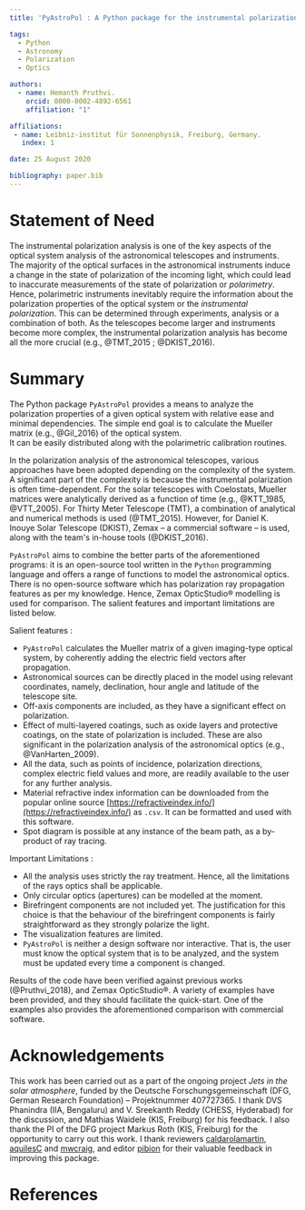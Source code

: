 ```yaml
---
title: 'PyAstroPol : A Python package for the instrumental polarization analysis of the astronomical optics.'

tags:
  - Python
  - Astronomy
  - Polarization
  - Optics

authors:
  - name: Hemanth Pruthvi.
    orcid: 0000-0002-4892-6561
    affiliation: "1"

affiliations:
 - name: Leibniz-institut für Sonnenphysik, Freiburg, Germany.
   index: 1

date: 25 August 2020

bibliography: paper.bib
---
```


# Statement of Need

The instrumental polarization analysis is one of the key aspects of the optical system analysis of the astronomical telescopes and instruments. The majority of the optical surfaces in the astronomical instruments induce a change in the state of polarization of the incoming light, which could lead to inaccurate measurements of the state of polarization or _polarimetry_. Hence, polarimetric instruments inevitably require the information about the polarization properties of the optical system or the _instrumental polarization_. This can be determined through experiments, analysis or a combination of both. As the telescopes become larger and instruments become more complex, the instrumental polarization analysis has become all the more crucial (e.g.,  @TMT_2015 ; @DKIST_2016).  

# Summary

The Python package `PyAstroPol` provides a means to analyze the polarization properties of a given optical system with relative ease and minimal dependencies. The simple end goal is to calculate the Mueller matrix (e.g., @Gil_2016) of the optical system.  
It can be easily distributed along with the polarimetric calibration routines.

In the polarization analysis of the astronomical telescopes, various approaches have been adopted depending on the complexity of the system. A significant part of the complexity is because the instrumental polarization is often time-dependent. For the solar telescopes with Coelostats, Mueller matrices were analytically derived as a function of time (e.g., @KTT_1985, @VTT_2005). For Thirty Meter Telescope (TMT), a combination of analytical and numerical methods is used (@TMT_2015). However, for Daniel K. Inouye Solar Telescope (DKIST), Zemax – a commercial software – is used, along with the team's in-house tools (@DKIST_2016).

`PyAstroPol` aims to combine the better parts of the aforementioned programs: it is an open-source tool written in the `Python` programming language and offers a range of functions to model the astronomical optics. There is no open-source software which has polarization ray propagation features as per my knowledge. Hence, Zemax OpticStudio&reg; modelling is used for comparison. The salient features and important limitations are listed below.

Salient features :   

* `PyAstroPol` calculates the Mueller matrix of a given imaging-type optical system, by coherently adding the electric field vectors after propagation. 
* Astronomical sources can be directly placed in the model using relevant coordinates, namely, declination, hour angle and latitude of the telescope site.   
* Off-axis components are included, as they have a significant effect on polarization.   
* Effect of multi-layered coatings, such as oxide layers and protective coatings, on the state of polarization is included. These are also significant in the polarization analysis of the astronomical optics (e.g., @VanHarten_2009).   
* All the data, such as points of incidence, polarization directions, complex electric field values and more, are readily available to the user for any further analysis.   
* Material refractive index information can be downloaded from the popular online source [https://refractiveindex.info/](https://refractiveindex.info/) as `.csv`. It can be formatted and used with this software.   
* Spot diagram is possible at any instance of the beam path, as a by-product of ray tracing.

Important Limitations :   

* All the analysis uses strictly the ray treatment. Hence, all the limitations of the rays optics shall be applicable.     
* Only circular optics (apertures) can be modelled at the moment.     
* Birefringent components are not included yet. The justification for this choice is that the behaviour of the birefringent components is fairly straightforward as they strongly polarize the light.     
* The visualization features are limited.    
* `PyAstroPol` is neither a design software nor interactive. That is, the user must know the optical system that is to be analyzed, and the system must be updated every time a component is changed.     

Results of the code have been verified against previous works (@Pruthvi_2018), and Zemax OpticStudio&reg;. A variety of examples have been provided, and they should facilitate the quick-start. One of the examples also provides the aforementioned comparison with commercial software. 

# Acknowledgements

This work has been carried out as a part of the ongoing project _Jets in the solar atmosphere_, funded by the Deutsche Forschungsgemeinschaft (DFG, German Research Foundation) – Projektnummer 407727365. I thank DVS Phanindra (IIA, Bengaluru) and V. Sreekanth Reddy (CHESS, Hyderabad) for the discussion, and Mathias Waidele (KIS, Freiburg) for his feedback. I also thank the PI of the DFG project Markus Roth (KIS, Freiburg) for the opportunity to carry out this work. I thank reviewers [caldarolamartin](https://github.com/caldarolamartin), [aquilesC](https://github.com/aquilesC) and [mwcraig](https://github.com/mwcraig), and editor [pibion](https://github.com/pibion) for their valuable feedback in improving this package. 

# References